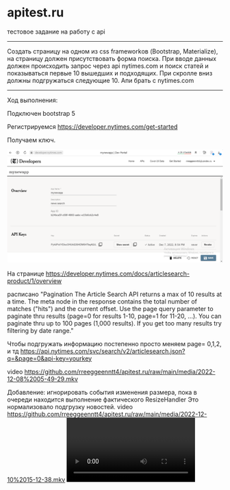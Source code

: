 # apitest.ru
 тестовое задание на работу с api

-------------------------------------------------------------

Создать страницу на одном из css frameworkов (Bootstrap, Materialize), на страницу должен присутствовать форма поиска.
При вводе данных должен происходить запрос через api nytimes.com и поиск статей и показываться первые 10 вышедших и подходящих.
При скролле вниз должны подгружаться следующие 10.
Апи брать с nytimes.com

-------------------------------------------------------------

Ход выполнения:

Подключен bootstrap 5

Регистрируемся https://developer.nytimes.com/get-started 

Получаем ключ.

<img src="https://github.com/rreeggeenntt4/apitest.ru/blob/main/media/2022-12-07_21-01-06.png" alt="">



На странице https://developer.nytimes.com/docs/articlesearch-product/1/overview

расписано "Pagination
The Article Search API returns a max of 10 results at a time. The meta node in the response contains the total number of matches ("hits") and the current offset. Use the page query parameter to paginate thru results (page=0 for results 1-10, page=1 for 11-20, ...). You can paginate thru up to 100 pages (1,000 results). If you get too many results try filtering by date range."

Чтобы подгружать информацию постепенно просто меняем page= 0,1,2, и тд
https://api.nytimes.com/svc/search/v2/articlesearch.json?q=&page=0&api-key=yourkey


video https://github.com/rreeggeenntt4/apitest.ru/raw/main/media/2022-12-08%2005-49-29.mkv


Добавление:
игнорировать события изменения размера, пока в очереди находится выполнение фактического ResizeHandler
Это нормализовало подгрузку новостей.
video https://github.com/rreeggeenntt4/apitest.ru/raw/main/media/2022-12-10%2015-12-38.mkv
<video src="https://github.com/rreeggeenntt4/apitest.ru/raw/main/media/2022-12-10%2015-12-38.mkv"></video>
